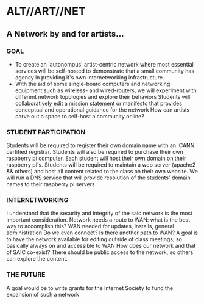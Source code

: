 # ALT//ART//NET

## A Network by and for artists...

### GOAL

* To create an 'autonomous' artist-centric network where most essential services will be self-hosted to demonstrate that a small community has agency in providing it's own internetworking infrastructure.
* With the aid of some single-board computers and networking equipment such as wireless- and wired-routers, we will experiment with different network topologies and explore their behaviors
Students will collaboratively edit a mission statement or manifesto that provides conceptual and operational guidance for the network
How can artists carve out a space to self-host a community online?

### STUDENT PARTICIPATION

Students will be required to register their own domain name with an ICANN certified registrar.
Students will also be required to purchase their own raspberry pi computer.
Each student will host their own domain on their raspberry pi's.
Students will be required to maintain a web server (apache2 && others) and host all content related to the class on their own website.
We will run a DNS service that will provide resolution of the students' domain names to their raspberry pi servers

### INTERNETWORKING

I understand that the security and integrity of the saic network is the most important consideration.
Network needs a route to WAN: what is the best way to accomplish this?
WAN needed for updates, installs, general administration
Do we even connect? Is there another path to WAN?
A goal is to have the network available for editing outside of class meetings, so basically always on and accessible to WAN
How does our network and that of SAIC co-exist?
There should be public access to the network, so others can explore the content.


### THE FUTURE

A goal would be to write grants for the Internet Society to fund the expansion of such a network
